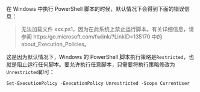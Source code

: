 在 Windows 中执行 PowerShell 脚本的时候，默认情况下会得到下面的错误信息：

> 无法加载文件 xxx.ps1，因为在此系统上禁止运行脚本。有关详细信息，请参阅 https:/go.microsoft.com/fwlink/?LinkID=135170 中的 about_Execution_Policies。

这是因为默认情况下，Windows 的 PowerShell 脚本执行策略是`Restricted`，也就是阻止运行任何脚本。要允许执行任意脚本，只需要将执行策略修改为`Unrestricted`即可：

```
Set-ExecutionPolicy -ExecutionPolicy Unrestricted -Scope CurrentUser
```
